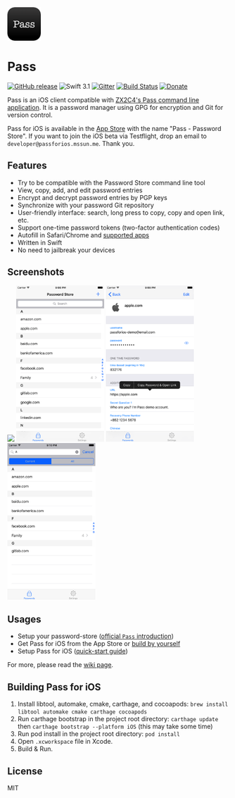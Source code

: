 <img src="icon/icon_round.png" width="76"/> 

# Pass
[![GitHub release](https://img.shields.io/github/release/mssun/pass-ios.svg)](https://github.com/mssun/pass-ios/releases)
![Swift 3.1](https://img.shields.io/badge/Swift-4.0-orange.svg)
[![Gitter](https://img.shields.io/gitter/room/nwjs/nw.js.svg)](https://gitter.im/passforios/passforios)
[![Build Status](https://travis-ci.org/mssun/passforios.svg?branch=develop)](https://travis-ci.org/mssun/passforios)
[![Donate](https://img.shields.io/badge/Paypal-donate-blue.svg)](https://www.paypal.me/mssun)

Pass is an iOS client compatible with [ZX2C4's Pass command line
application](http://www.passwordstore.org/).  It is a password manager using
GPG for encryption and Git for version control.

Pass for iOS is available in the [App Store](https://appsto.re/us/DY13hb.i)
with the name "Pass - Password Store".  If you want to join the iOS beta via 
Testflight, drop an email to `developer@passforios.mssun.me`. Thank you.

## Features

- Try to be compatible with the Password Store command line tool
- View, copy, add, and edit password entries
- Encrypt and decrypt password entries by PGP keys
- Synchronize with your password Git repository
- User-friendly interface: search, long press to copy, copy and open link, etc.
- Support one-time password tokens (two-factor authentication codes)
- Autofill in Safari/Chrome and [supported apps](https://github.com/agilebits/onepassword-app-extension)
- Written in Swift
- No need to jailbreak your devices

## Screenshots

<p>
<img src="screenshot/preview.gif" width="200"/>
<img src="screenshot/screenshot1.png" width="200"/>
<img src="screenshot/screenshot2.png" width="200"/>
<img src="screenshot/screenshot3.png" width="200"/>
</p>

## Usages

- Setup your password-store ([official `Pass` introduction](https://www.passwordstore.org/))
- Get Pass for iOS from the App Store or [build by yourself](https://github.com/mssun/passforios/wiki/Building-Pass-for-iOS)
- Setup Pass for iOS ([quick-start guide](https://github.com/mssun/passforios/wiki#quick-start-guide-for-pass-for-ios))

For more, please read the [wiki page](https://github.com/mssun/pass-ios/wiki).

## Building Pass for iOS

1. Install libtool, automake, cmake, carthage, and cocoapods: `brew install
   libtool automake cmake carthage cocoapods`
2. Run carthage bootstrap in the project root directory: `carthage update ` then `carthage bootstrap
   --platform iOS` (this may take some time)
3. Run pod install in the project root directory: `pod install`
4. Open `.xcworkspace` file in Xcode.
5. Build & Run.

## License

MIT
